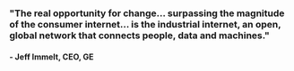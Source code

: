 <!-- .element: class="centered-quote" -->
<!-- .slide: data-background="url('slides/resources/images/industrial.png')" data-background-repeat="no-repeat" data-background-size="100%" data-menu-title="Centered Quote - Example" -->

### "The real opportunity for change... surpassing the magnitude of the consumer internet... is the industrial internet, an open, global network that connects people, data and machines."

#### - Jeff Immelt, CEO, GE
